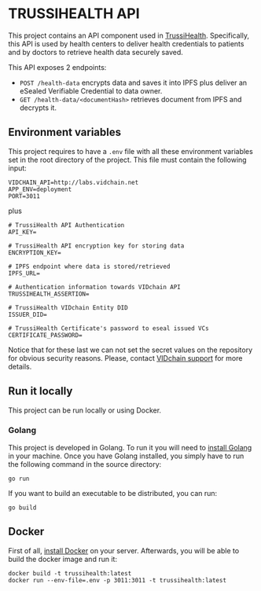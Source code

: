 # TRUSSIHEALTH API

This project contains an API component used in [TrussiHealth](https://ontochain.ngi.eu/content/trussihealth-decentralized-trustworthy-health-information-exchange-patients-self-sovereign). Specifically, this API is used by health centers to deliver health credentials to patients and by doctors to retrieve health data securely saved.

This API exposes 2 endpoints:

* `POST /health-data` encrypts data and saves it into IPFS plus deliver an eSealed Verifiable Credential to data owner.
* `GET /health-data/<documentHash>` retrieves document from IPFS and decrypts it.

## Environment variables

This project requires to have a `.env` file with all these environment variables set in the root directory of the project.
This file must contain the following input:
```
VIDCHAIN_API=http://labs.vidchain.net
APP_ENV=deployment
PORT=3011
```

plus 

```
# TrussiHealth API Authentication 
API_KEY=

# TrussiHealth API encryption key for storing data
ENCRYPTION_KEY=

# IPFS endpoint where data is stored/retrieved
IPFS_URL=

# Authentication information towards VIDchain API
TRUSSIHEALTH_ASSERTION=

# TrussiHealth VIDchain Entity DID
ISSUER_DID=

# TrussiHealth Certificate's password to eseal issued VCs
CERTIFICATE_PASSWORD=
```

Notice that for these last we can not set the secret values on the repository for obvious security reasons. 
Please, contact [VIDchain support](mailto:support@vidchain.org) for more details.

## Run it locally

This project can be run locally or using Docker.

### Golang

This project is developed in Golang. To run it you will need to [install Golang](https://go.dev/doc/install) in your machine.
Once you have Golang installed, you simply have to run the following command in the source directory:

```
go run
```

If you want to build an executable to be distributed, you can run:

```
go build
```

## Docker

First of all, [install Docker](https://docs.docker.com/engine/install/) on your server. Afterwards, you will be able to build the docker image and run it:
```
docker build -t trussihealth:latest
docker run --env-file=.env -p 3011:3011 -t trussihealth:latest
```